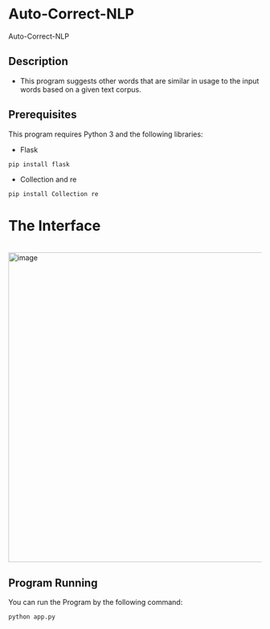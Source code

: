 # Auto-Correct-NLP 

Auto-Correct-NLP 
## Description 
- This program suggests other words that are similar in usage to the input words based on a given text corpus. <br>
## Prerequisites
This program requires Python 3 and the following libraries: <br>
- Flask
```
pip install flask
```
- Collection and re
```
pip install Collection re
```

<h1>The Interface</h1><br>
<img width="617" alt="image" src="https://user-images.githubusercontent.com/108173949/229646802-ee15fbea-4e9e-4f2d-8272-4033076f4015.png">

## Program Running
You can run the Program by the following command: <br>
```
python app.py
```





